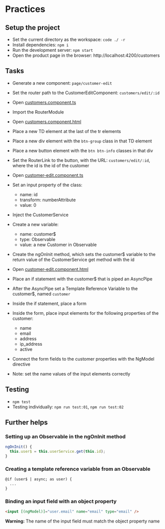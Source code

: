 # Practices

## Setup the project
- Set the current directory as the workspace: `code ./ -r`
- Install dependencies: `npm i`
- Run the development server: `npm start`
- Open the product page in the browser: http://localhost:4200/customers

## Tasks
- Generate a new component: `page/customer-edit`
- Set the router path to the CustomerEditComponent: `customers/edit/:id`

- Open [customers.component.ts](src/app/page/customers/customers.component.ts)
- Import the RouterModule
- Open [customers.component.html](src/app/page/customers/customers.component.html)
- Place a new TD element at the last of the tr elements
- Place a new div element with the `btn-group` class in that TD element
- Place a new button element with the `btn btn-info` classes in that div
- Set the RouterLink to the button, with the URL: `customers/edit/:id`, where 
the id is the id of the customer

- Open [customer-edit.component.ts](src/app/page/customer-edit/customer-edit.component.ts)
- Set an input property of the class:
  - name: id
  - transform: numberAttribute
  - value: 0
- Inject the CustomerService
- Create a new variable:
  - name: customer$
  - type: Observable<Customer>
  - value: a new Customer in Observable
- Create the ngOnInit method, which sets the customer$ variable 
to the return value of the CustomerService get method with the id

- Open [customer-edit.component.html](src/app/page/customer-edit/customer-edit.component.html)
- Place an if statement with the customer$ that is piped an AsyncPipe
- After the AsyncPipe set a Template Reference Variable to the customer$, 
named `customer`
- Inside the if statement, place a form
- Inside the form, place input elements for the following properties of the customer:
  - name
  - email
  - address
  - ip_address
  - active
- Connect the form fields to the customer properties with the NgModel directive
- Note: set the name values of the input elements correctly


## Testing
- `npm test`
- Testing individually: `npm run test:01`, `npm run test:02`

## Further helps

### Setting up an Observable in the ngOnInit method
```typescript
ngOnInit() {
  this.user$ = this.userService.get(this.id);
}
```

### Creating a template reference variable from an Observable
```html
@if (user$ | async; as user) {
  ...
}
```

### Binding an input field with an object property
```html
<input [(ngModel)]="user.email" name="email" type="email" />
```
__Warning:__ The name of the input field must match the object property name
